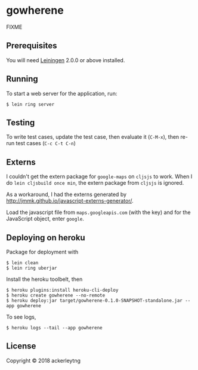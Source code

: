 # gowherene

FIXME

## Prerequisites

You will need [Leiningen][] 2.0.0 or above installed.

[leiningen]: https://github.com/technomancy/leiningen

## Running

To start a web server for the application, run:

```
$ lein ring server
```

## Testing

To write test cases, update the test case, then evaluate it (`C-M-x`), then re-run test cases (`C-c C-t C-n`)

## Externs

I couldn't get the extern package for `google-maps` on `cljsjs` to work. When I do `lein cljsbuild once min`, the extern package from `cljsjs` is ignored.

As a workaround, I had the externs generated by http://jmmk.github.io/javascript-externs-generator/.

Load the javascript file from `maps.googleapis.com` (with the key) and for the JavaScript object, enter `google`.

## Deploying on heroku

Package for deployment with

```
$ lein clean
$ lein ring uberjar
```

Install the heroku toolbelt, then

```
$ heroku plugins:install heroku-cli-deploy
$ heroku create gowherene --no-remote
$ heroku deploy:jar target/gowherene-0.1.0-SNAPSHOT-standalone.jar --app gowherene
```

To see logs,

```
$ heroku logs --tail --app gowherene
```

## License

Copyright © 2018 ackerleytng
